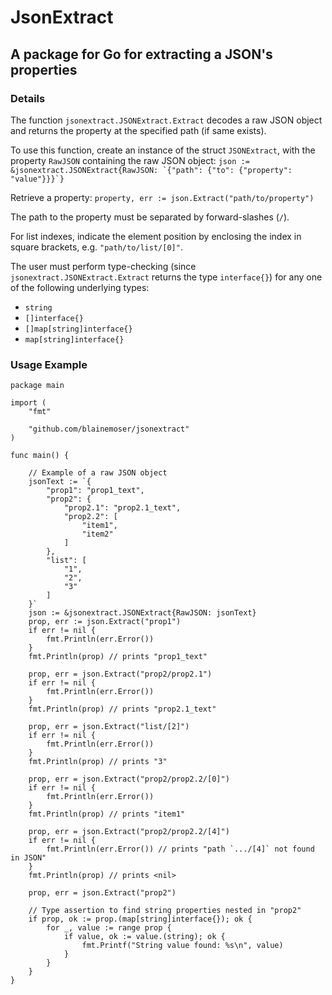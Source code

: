 # JsonExtract
## A package for Go for extracting a JSON's properties
### Details
The function `jsonextract.JSONExtract.Extract` decodes a raw JSON object and returns the property at the specified path (if same exists).

To use this function, create an instance of the struct `JSONExtract`, with the property `RawJSON` containing the raw JSON object:
```json := &jsonextract.JSONExtract{RawJSON: `{"path": {"to": {"property": "value"}}}`}```

Retrieve a property:
`property, err := json.Extract("path/to/property")`

The path to the property must be separated by forward-slashes (`/`).

For list indexes, indicate the element position by enclosing the index in square brackets, e.g. `"path/to/list/[0]"`.

The user must perform type-checking (since `jsonextract.JSONExtract.Extract` returns the type `interface{}`) for any one of the following underlying types:
- `string`
- `[]interface{}`
- `[]map[string]interface{}`
- `map[string]interface{}`

### Usage Example
```
package main

import (
	"fmt"

	"github.com/blainemoser/jsonextract"
)

func main() {

  	// Example of a raw JSON object
	jsonText := `{
		"prop1": "prop1_text",
		"prop2": {
			"prop2.1": "prop2.1_text",
			"prop2.2": [
				"item1",
				"item2"
			]
		},
		"list": [
			"1", 
			"2", 
			"3"
		]
	}`
	json := &jsonextract.JSONExtract{RawJSON: jsonText}
	prop, err := json.Extract("prop1")
	if err != nil {
		fmt.Println(err.Error())
	}
	fmt.Println(prop) // prints "prop1_text"

	prop, err = json.Extract("prop2/prop2.1")
	if err != nil {
		fmt.Println(err.Error())
	}
	fmt.Println(prop) // prints "prop2.1_text"

	prop, err = json.Extract("list/[2]")
	if err != nil {
		fmt.Println(err.Error())
	}
	fmt.Println(prop) // prints "3"

	prop, err = json.Extract("prop2/prop2.2/[0]")
	if err != nil {
		fmt.Println(err.Error())
	}
	fmt.Println(prop) // prints "item1"

	prop, err = json.Extract("prop2/prop2.2/[4]")
	if err != nil {
		fmt.Println(err.Error()) // prints "path `.../[4]` not found in JSON"
	}
	fmt.Println(prop) // prints <nil>

	prop, err = json.Extract("prop2")

	// Type assertion to find string properties nested in "prop2"
	if prop, ok := prop.(map[string]interface{}); ok {
		for _, value := range prop {
			if value, ok := value.(string); ok {
				fmt.Printf("String value found: %s\n", value)
			}
		}
	}
}

```

